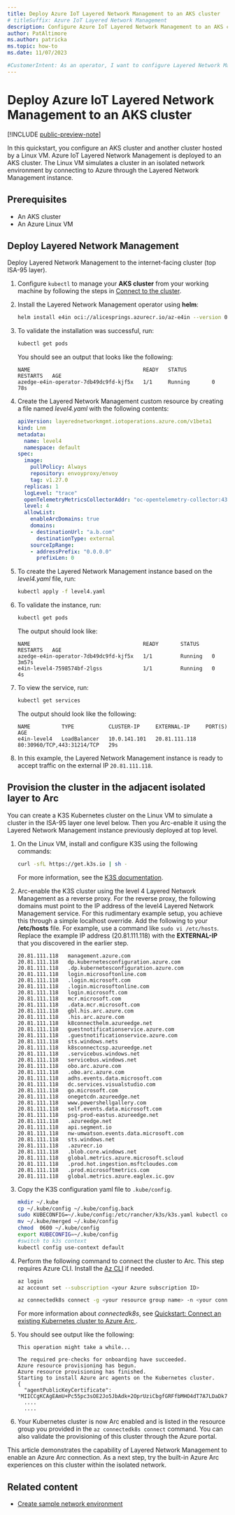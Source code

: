 ```yaml
---
title: Deploy Azure IoT Layered Network Management to an AKS cluster
# titleSuffix: Azure IoT Layered Network Management
description: Configure Azure IoT Layered Network Management to an AKS cluster.
author: PatAltimore
ms.author: patricka
ms.topic: how-to
ms.date: 11/07/2023

#CustomerIntent: As an operator, I want to configure Layered Network Management so that I have secure isolate devices.
---
```

# Deploy Azure IoT Layered Network Management to an AKS cluster

[!INCLUDE [public-preview-note](../includes/public-preview-note.md)]

In this quickstart, you configure an AKS cluster and another cluster hosted by a Linux VM. Azure IoT Layered Network Management is deployed to an AKS cluster. The Linux VM simulates a cluster in an isolated network environment by connecting to Azure through the Layered Network Management instance.

## Prerequisites

- An AKS cluster
- An Azure Linux VM

## Deploy Layered Network Management

Deploy Layered Network Management to the internet-facing cluster (top ISA-95 layer).

1. Configure `kubectl` to manage your **AKS cluster** from your working machine by following the steps in [Connect to the cluster](/azure/aks/learn/quick-kubernetes-deploy-portal?tabs=azure-cli#connect-to-the-cluster).

1. Install the Layered Network Management operator using **helm**:

    ```bash
    helm install e4in oci://alicesprings.azurecr.io/az-e4in --version 0.1.2
    ```

1. To validate the installation was successful, run:

    ```bash
    kubectl get pods
    ```

    You should see an output that looks like the following:

    ```Output
    NAME                                    READY   STATUS        RESTARTS   AGE
    azedge-e4in-operator-7db49dc9fd-kjf5x   1/1     Running       0          78s
    ```

1. Create the Layered Network Management custom resource by creating a file named *level4.yaml* with the following contents:

    ```yaml
    apiVersion: layerednetworkmgmt.iotoperations.azure.com/v1beta1
    kind: Lnm
    metadata:
      name: level4
      namespace: default
    spec:
      image:
        pullPolicy: Always
        repository: envoyproxy/envoy
        tag: v1.27.0
      replicas: 1
      logLevel: "trace"
      openTelemetryMetricsCollectorAddr: "oc-opentelemetry-collector:4317"
      level: 4
      allowList:
        enableArcDomains: true
        domains:
        - destinationUrl: "a.b.com"
          destinationType: external
        sourceIpRange:
        - addressPrefix: "0.0.0.0"
          prefixLen: 0
    ```

1. To create the Layered Network Management instance based on the *level4.yaml* file, run:

    ```bash
    kubectl apply -f level4.yaml
    ```

1. To validate the instance, run:

    ```bash
    kubectl get pods
    ```

    The output should look like:

    ```Output
    NAME                                    READY       STATUS    RESTARTS   AGE
    azedge-e4in-operator-7db49dc9fd-kjf5x   1/1         Running   0          3m57s
    e4in-level4-7598574bf-2lgss             1/1         Running   0          4s
    ```

1. To view the service, run:

    ```bash
    kubectl get services
    ```

    The output should look like the following:

    ```Output
    NAME          TYPE           CLUSTER-IP     EXTERNAL-IP     PORT(S)                      AGE
    e4in-level4   LoadBalancer   10.0.141.101   20.81.111.118   80:30960/TCP,443:31214/TCP   29s
    ```
  
1. In this example, the Layered Network Management instance is ready to accept traffic on the external IP `20.81.111.118`.

## Provision the cluster in the adjacent isolated layer to Arc

You can create a K3S Kubernetes cluster on the Linux VM to simulate a cluster in the ISA-95 layer one level below. Then you Arc-enable it using the Layered Network Management instance previously deployed at top level.

1. On the Linux VM, install and configure K3S using the following commands:

    ```bash
    curl -sfL https://get.k3s.io | sh - 
    ```
    For more information, see the [K3S documentation](https://docs.k3s.io/quick-start).

1. Arc-enable the K3S cluster using the level 4 Layered Network Management as a reverse proxy. For the reverse proxy, the following domains must point to the IP address of the level4 Layered Network Management service. For this rudimentary example setup, you achieve this through a simple localhost override. Add the following to your **/etc/hosts** file. For example, use a command like `sudo vi /etc/hosts`. Replace the example IP address (20.81.111.118) with the **EXTERNAL-IP** that you discovered in the earlier step.

    ```hosts
    20.81.111.118	management.azure.com
    20.81.111.118	dp.kubernetesconfiguration.azure.com
    20.81.111.118	.dp.kubernetesconfiguration.azure.com
    20.81.111.118	login.microsoftonline.com
    20.81.111.118	.login.microsoft.com
    20.81.111.118	.login.microsoftonline.com
    20.81.111.118	login.microsoft.com
    20.81.111.118	mcr.microsoft.com
    20.81.111.118	.data.mcr.microsoft.com
    20.81.111.118	gbl.his.arc.azure.com
    20.81.111.118	.his.arc.azure.com
    20.81.111.118	k8connecthelm.azureedge.net
    20.81.111.118	guestnotificationservice.azure.com
    20.81.111.118	.guestnotificationservice.azure.com
    20.81.111.118	sts.windows.nets
    20.81.111.118	k8sconnectcsp.azureedge.net
    20.81.111.118	.servicebus.windows.net
    20.81.111.118	servicebus.windows.net
    20.81.111.118	obo.arc.azure.com
    20.81.111.118	.obo.arc.azure.com
    20.81.111.118	adhs.events.data.microsoft.com
    20.81.111.118	dc.services.visualstudio.com
    20.81.111.118	go.microsoft.com
    20.81.111.118	onegetcdn.azureedge.net
    20.81.111.118	www.powershellgallery.com
    20.81.111.118	self.events.data.microsoft.com
    20.81.111.118	psg-prod-eastus.azureedge.net
    20.81.111.118	.azureedge.net
    20.81.111.118	api.segment.io
    20.81.111.118	nw-umwatson.events.data.microsoft.com
    20.81.111.118	sts.windows.net
    20.81.111.118	.azurecr.io
    20.81.111.118	.blob.core.windows.net
    20.81.111.118	global.metrics.azure.microsoft.scloud
    20.81.111.118	.prod.hot.ingestion.msftcloudes.com
    20.81.111.118	.prod.microsoftmetrics.com
    20.81.111.118	global.metrics.azure.eaglex.ic.gov
    ```
1. Copy the K3S configuration yaml file to `.kube/config`.

    ```bash
    mkdir ~/.kube
    cp ~/.kube/config ~/.kube/config.back
    sudo KUBECONFIG=~/.kube/config:/etc/rancher/k3s/k3s.yaml kubectl config view --flatten > ~/.kube/merged
    mv ~/.kube/merged ~/.kube/config
    chmod  0600 ~/.kube/config
    export KUBECONFIG=~/.kube/config
    #switch to k3s context
    kubectl config use-context default
    ```

1. Perform the following command to connect the cluster to Arc. This step requires Azure CLI. Install the [Az CLI](/cli/azure/install-azure-cli-linux) if needed.

    ```bash
    az login
    az account set --subscription <your Azure subscription ID>
    
    az connectedk8s connect -g <your resource group name> -n <your connected cluster name>
    ```

    For more information about *connectedk8s*, see [Quickstart: Connect an existing Kubernetes cluster to Azure Arc ](/azure/azure-arc/kubernetes/quickstart-connect-cluster).

1. You should see output like the following:
    
    ```Output
    This operation might take a while...
    
    The required pre-checks for onboarding have succeeded.
    Azure resource provisioning has begun.
    Azure resource provisioning has finished.
    Starting to install Azure arc agents on the Kubernetes cluster.
    {
      "agentPublicKeyCertificate": "MIICCgKCAgEAmU+Pc55pc3sOE2Jo5JbAdk+2OprUziCbgfGRFfbMHO4dT7A7LDaDk7tWwvz5KwUt66eMrabI7M52H8xXvy1j7YwsMwR5TaSeHpgrUe1/4XNYKa6SN2NbpXIXA3w4aHgtKzENm907rYMgTO9gBJEZNJpqsfCdb3E7AHWQabUe9y9T8aub+arBHLQ3furGkv8JnN2LCPbvLnmeLfc1J5
      ....
      ....
    ```
1. Your Kubernetes cluster is now Arc enabled and is listed in the resource group you provided in the `az connectedk8s connect` command. You can also validate the provisioning of this cluster through the Azure portal.

This article demonstrates the capability of Layered Network Management to enable an Azure Arc connection. As a next step, try the built-in Azure Arc experiences on this cluster within the isolated network.

## Related content

- [Create sample network environment](./howto-configure-layered-network.md)
